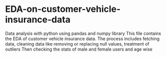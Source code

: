 # EDA-on-customer-vehicle-insurance-data
Data analysis with python using pandas and numpy library
This file contains the EDA of customer vehicle insurance data. 
The process includes fetching data, cleaning data like removing or replacing null values, treatment of outliers
Then checking the stats of male and female users and age wise
